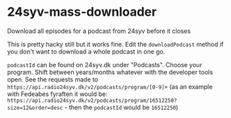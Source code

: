 # 24syv-mass-downloader
Download all episodes for a podcast from 24syv before it closes

This is pretty hacky still but it works fine. Edit the `downloadPodcast` method if you don't want to download a whole podcast in one go.

`podcastId` can be found on 24syv.dk under "Podcasts". Choose your program. Shift between years/months whatever with the developer tools open. 
See the requests made to `https://api.radio24syv.dk/v2/podcasts/program/[0-9]+` (as an example with Fedeabes fyraften it would be: `https://api.radio24syv.dk/v2/podcasts/program/16512250?size=12&order=desc` - then the `podcastId` would be `16512250`)
